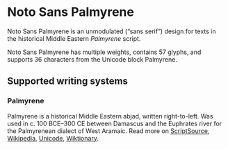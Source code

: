 
# Noto Sans Palmyrene

Noto Sans Palmyrene is an unmodulated (“sans serif”) design for texts in the historical Middle Eastern _Palmyrene_ script. 

Noto Sans Palmyrene has multiple weights, contains 57 glyphs, and supports 36 characters from the Unicode block Palmyrene.


## Supported writing systems


### Palmyrene

Palmyrene is a historical Middle Eastern abjad, written right-to-left. Was used in c. 100 BCE–300 CE between Damascus and the Euphrates river for the Palmyrenean dialect of West Aramaic. Read more on [ScriptSource](https://scriptsource.org/scr/Palm), [Wikipedia](https://en.wikipedia.org/wiki/ISO_15924:Palm), [Unicode](https://www.unicode.org/versions/Unicode13.0.0/ch10.pdf#G29599), [Wiktionary](https://en.wiktionary.org/wiki/Category:Palmyrene_script).

